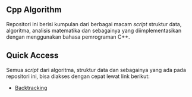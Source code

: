 ## Cpp Algorithm

Repositori ini berisi kumpulan dari berbagai macam *script* struktur data, algoritma, analisis matematika dan sebagainya yang diimplementasikan dengan menggunakan bahasa pemrograman C++.

## Quick Access
Semua *script* dari algoritma, struktur data dan sebagainya yang ada pada repositori ini, bisa diakses dengan cepat lewat link berikut:
- [Backtracking](https://github.com/bellshade/CppAlgorithm/tree/main/backtracking)
